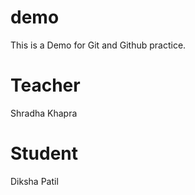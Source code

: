 # demo
This is a Demo for Git and Github practice.

# Teacher
Shradha Khapra

# Student
Diksha Patil